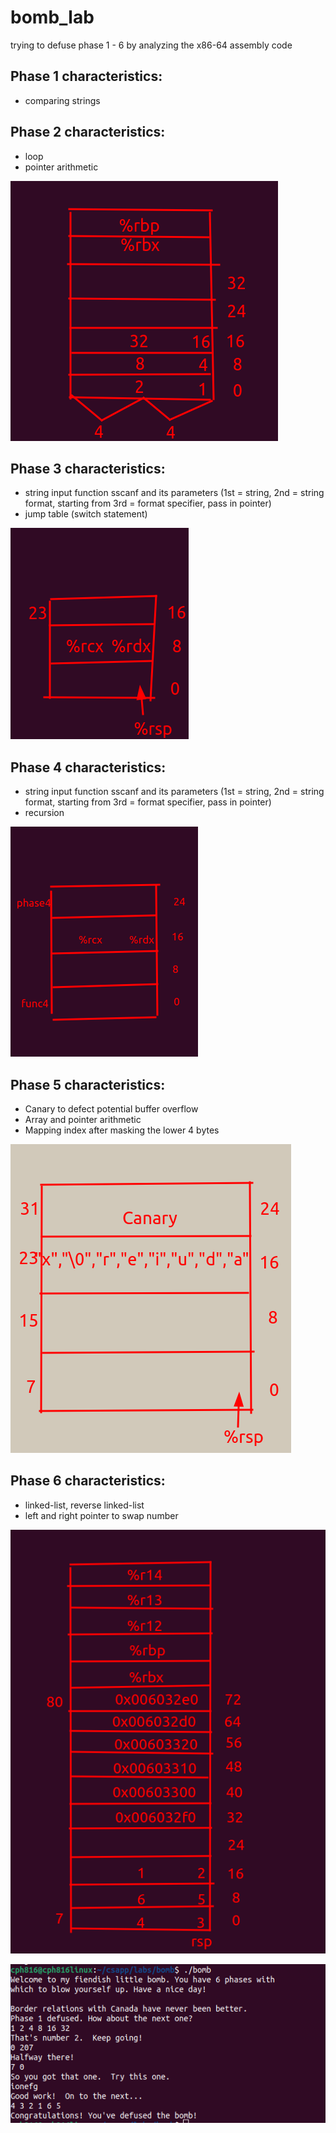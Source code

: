 # bomb_lab
trying to defuse phase 1 - 6 by analyzing the x86-64 assembly code


## Phase 1 characteristics:
 - comparing strings 
 
 
## Phase 2 characteristics:
 - loop
 - pointer arithmetic

![](phase2.png)


## Phase 3 characteristics:
 - string input function sscanf and its parameters (1st = string, 2nd = string format, starting from 3rd = format specifier, pass in pointer)
 - jump table (switch statement)

![](phase3.png)


## Phase 4 characteristics:
 - string input function sscanf and its parameters (1st = string, 2nd = string format, starting from 3rd = format specifier, pass in pointer)
 - recursion

![](phase4.png)


## Phase 5 characteristics:
  - Canary to defect potential buffer overflow
  - Array and pointer arithmetic
  - Mapping index after masking the lower 4 bytes
    
![](phase5.png)


## Phase 6 characteristics:
  - linked-list, reverse linked-list
  - left and right pointer to swap number
    
![](phase6.png)


![](defused.png)
